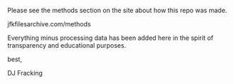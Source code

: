 Please see the methods section on the site about how this repo was made. 

jfkfilesarchive.com/methods

Everything minus processing data has been added here in the spirit of transparency and educational purposes. 

best,

DJ Fracking